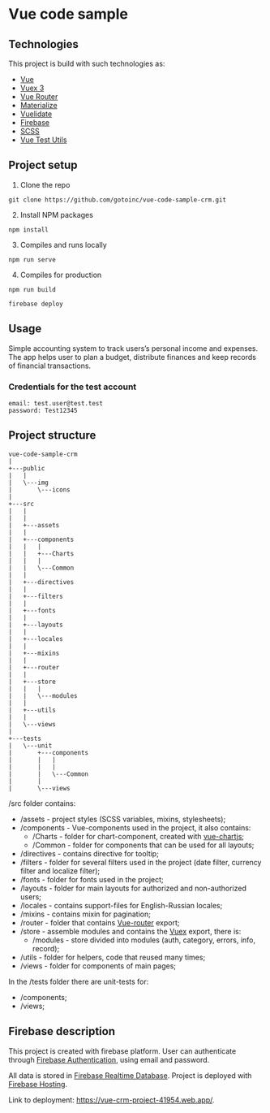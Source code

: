 # Vue code sample

## Technologies
This project is build with such technologies as:
* [Vue](https://vuejs.org/)
* [Vuex 3](https://vuex.vuejs.org/)
* [Vue Router](https://router.vuejs.org/)
* [Materialize](https://materializecss.com/)
* [Vuelidate](https://vuelidate.js.org/)
* [Firebase](https://firebase.google.com/)
* [SCSS](https://sass-lang.com/)
* [Vue Test Utils](https://vue-test-utils.vuejs.org/)
## Project setup
1. Clone the repo
```
git clone https://github.com/gotoinc/vue-code-sample-crm.git
```
2. Install NPM packages
```
npm install
```
3. Compiles and runs locally

```
npm run serve
```
4. Compiles for production
 ```
npm run build

firebase deploy
```

## Usage
Simple accounting system to track users’s personal income and expenses. 
The app helps user to plan a budget, distribute finances and keep records of financial transactions.
### Credentials for the test account
```
email: test.user@test.test
password: Test12345
```
## Project structure



```
vue-code-sample-crm
|            
+---public
|   |   
|   \---img
|       \---icons
|             
+---src
|   | 
|   |   
|   +---assets
|   |       
|   +---components
|   |   |   
|   |   +---Charts   
|   |   |       
|   |   \---Common       
|   |           
|   +---directives
|   |       
|   +---filters
|   |       
|   +---fonts
|   |       
|   +---layouts
|   |       
|   +---locales
|   |       
|   +---mixins
|   |       
|   +---router
|   |       
|   +---store
|   |   |   
|   |   \---modules
|   |           
|   +---utils
|   |       
|   \---views
|           
+---tests
|   \---unit
|       +---components
|       |   | 
|       |   |   
|       |   \---Common
|       |           
|       \---views
```
/src folder contains:
* /assets - project styles (SCSS variables, mixins, stylesheets);
* /components - Vue-components used in the project, it also contains:
  * /Charts - folder for chart-component, created with [vue-chartjs](https://vue-chartjs.org/);
  * /Common - folder for components that can be used for all layouts;
* /directives - contains directive for tooltip;
* /filters - folder for several filters used in the project (date filter, currency filter and localize filter);
* /fonts - folder for fonts used in the project;
* /layouts - folder for main layouts for authorized and non-authorized users;
* /locales - contains support-files for English-Russian locales;
* /mixins - contains mixin for pagination;
* /router - folder that contains [Vue-router](https://router.vuejs.org/) export;
* /store - assemble modules and contains the [Vuex](https://vuex.vuejs.org/) export, there is:
  * /modules - store divided into modules (auth, category, errors, info, record);
* /utils - folder for helpers, code that reused many times;
* /views - folder for components of main pages;

In the /tests folder there are unit-tests for:
* /components;
* /views;

## Firebase description

This project is created with firebase platform.
User can authenticate through [Firebase Authentication](https://firebase.google.com/docs/auth), using email and password.

All data is stored in [Firebase Realtime Database](https://firebase.google.com/docs/database).
Project is deployed with [Firebase Hosting](https://firebase.google.com/docs/hosting).

Link to deployment: https://vue-crm-project-41954.web.app/.






